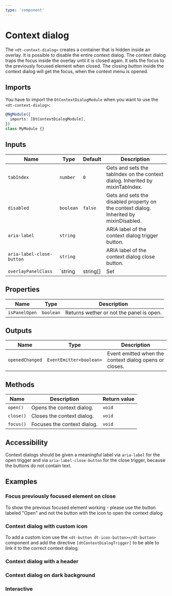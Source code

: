 ```yaml
---
type: 'component'
---
```


# Context dialog

The `<dt-context-dialog>` creates a container that is hidden inside an overlay.
It is possible to disable the entire context dialog. The context dialog traps
the focus inside the overlay until it is closed again. It sets the focus to the
previously focused element when closed. The closing button inside the context
dialog will get the focus, when the context menu is opened.

<docs-source-example example="ContextDialogDefaultExample"></docs-source-example>

## Imports

You have to import the `DtContextDialogModule` when you want to use the
`<dt-context-dialog>`:

```typescript
@NgModule({
  imports: [DtContextDialogModule],
})
class MyModule {}
```

## Inputs

| Name                      | Type                                                       | Default | Description                                                                                             |
| ------------------------- | ---------------------------------------------------------- | ------- | ------------------------------------------------------------------------------------------------------- |
| `tabIndex`                | `number`                                                   | `0`     | Gets and sets the tabIndex on the context dialog. Inherited by mixinTabIndex.                           |
| `disabled`                | `boolean`                                                  | `false` | Gets and sets the disabled property on the context dialog. Inherited by mixinDisabled.                  |
| `aria-label`              | `string`                                                   |         | ARIA label of the context dialog trigger button.                                                        |
| `aria-label-close-button` | `string`                                                   |         | ARIA label of the context dialog close button.                                                          |
| `overlayPanelClass`       | `string | string[] | Set<string> | { [key: string]: any }` |         | Custom css classes to add to the overlay panel element. Can be used to scope styling within the overlay |

## Properties

| Name          | Type      | Description                              |
| ------------- | --------- | ---------------------------------------- |
| `isPanelOpen` | `boolean` | Returns wether or not the panel is open. |

## Outputs

| Name            | Type                    | Description                                            |
| --------------- | ----------------------- | ------------------------------------------------------ |
| `openedChanged` | `EventEmitter<boolean>` | Event emitted when the context dialog opens or closes. |

## Methods

| Name      | Description                 | Return value |
| --------- | --------------------------- | ------------ |
| `open()`  | Opens the context dialog.   | `void`       |
| `close()` | Closes the context dialog.  | `void`       |
| `focus()` | Focuses the context dialog. | `void`       |

## Accessibility

Context dialogs should be given a meaningful label via `aria-label` for the open
trigger and via `aria-label-close-button` for the close trigger, because the
buttons do not contain text.

## Examples

### Focus previously focused element on close

To show the previous focused element working - please use the button labeled
"Open" and not the button with the icon to open the context dialog

<docs-source-example example="ContextDialogPreviousFocusExample"></docs-source-example>

### Context dialog with custom icon

To add a custom icon use the `<dt-button dt-icon-button></dt-button>` component
and add the directive `[dtContextDialogTrigger]` to be able to link it to the
correct context dialog.

<docs-source-example example="ContextDialogCustomIconExample"></docs-source-example>

### Context dialog with a header

<docs-source-example example="ContextDialogHeaderExample"></docs-source-example>

### Context dialog on dark background

<docs-source-example example="ContextDialogDarkExample" themedark="true"></docs-source-example>

### Interactive

<docs-source-example example="ContextDialogInteractiveExample"></docs-source-example>
